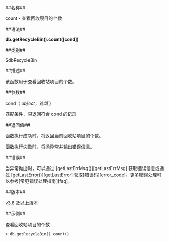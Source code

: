 ##名称##

count - 查看回收项目的个数

##语法##

**db.getRecycleBin().count([cond])**

##类别##

SdbRecycleBin

##描述##

该函数用于查看回收站项目的个数。

##参数##

cond（ *object，选填* ）

匹配条件，只返回符合 cond 的记录

##返回值##

函数执行成功时，将返回当前回收站项目的个数。

函数执行失败时，将抛异常并输出错误信息。

##错误##

当异常抛出时，可以通过 [getLastErrMsg()][getLastErrMsg] 获取错误信息或通过 [getLastError()][getLastError] 获取[错误码][error_code]。更多错误处理可以参考[常见错误处理指南][faq]。

##版本##

v3.6 及以上版本

##示例##

查看回收站项目的个数

```lang-javascript
> db.getRecycleBin().count()
```

[^_^]:
    本文使用的所有引用及链接
[getLastErrMsg]:manual/Manual/Sequoiadb_Command/Global/getLastErrMsg.md
[getLastError]:manual/Manual/Sequoiadb_Command/Global/getLastError.md
[faq]:manual/FAQ/faq_sdb.md
[error_code]:manual/Manual/Sequoiadb_error_code.md
